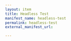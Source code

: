```yaml
---
layout: item
title: Headless Test
manifest_name: headless-test
permalink: headless-test
external_manifest_url: 

---
```

<!-- Add an essay or interpretive material below this line,
using HTML or markdown.  Do not modify this file above this line -->
